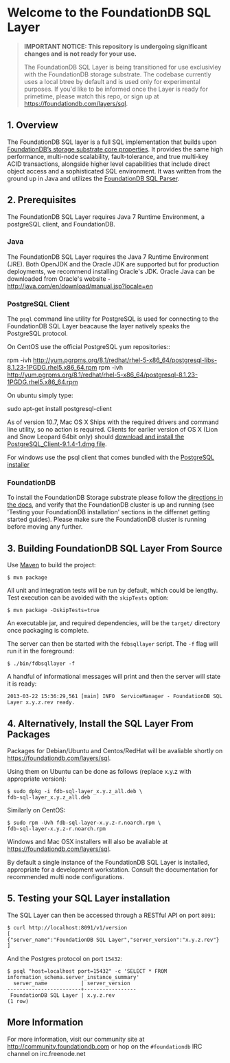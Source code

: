 # Welcome to the FoundationDB SQL Layer #

> **IMPORTANT NOTICE: This repository is undergoing significant changes and is not ready for your use.**
>	
> The FoundationDB SQL Layer is being transitioned for use exclusivley with the FoundationDB storage substrate. The codebase currently uses a local btree by default and is used only for experimental purposes. If you'd like to be informed once the Layer is ready for primetime, please watch this repo, or sign up at https://foundationdb.com/layers/sql.

## 1. Overview ##

The FoundationDB SQL layer is a full SQL implementation that builds upon [FoundationDB’s storage substrate core properties](https://foundationdb.com/features). It provides the same high performance, multi-node scalability, fault-tolerance, and true multi-key ACID transactions, alongside higher level capabilities that include direct object access and a sophisticated SQL environment. It was written from the ground up in Java and utilizes the [FoundationDB SQL Parser](https://github.com/FoundationDB/sql-parser).

## 2. Prerequisites ##

The FoundationDB SQL Layer requires Java 7 Runtime Environment, a postgreSQL client, and FoundationDB.

### Java ###

The FoundationDB SQL Layer requires the Java 7 Runtime Environment (JRE). Both OpenJDK and the Oracle JDK are supported but for production deployments, we recommend installing Oracle's JDK. Oracle Java can be downloaded from Oracle's website - http://java.com/en/download/manual.jsp?locale=en

### PostgreSQL Client ###

The `psql` command line utility for PostgreSQL is used for connecting 
to the FoundationDB SQL Layer beacause the layer natively speaks the PostgreSQL protocol. 

On CentOS use the official PostgreSQL yum repositories::

  rpm -ivh http://yum.pgrpms.org/8.1/redhat/rhel-5-x86_64/postgresql-libs-8.1.23-1PGDG.rhel5.x86_64.rpm
  rpm -ivh http://yum.pgrpms.org/8.1/redhat/rhel-5-x86_64/postgresql-8.1.23-1PGDG.rhel5.x86_64.rpm

On ubuntu simply type: 

  sudo apt-get install postgresql-client
  
As of version 10.7, Mac OS X Ships with the required drivers and command line utility, so no action is required. Clients for earlier version of OS X (Lion and Snow Leopard 64bit only) should [download and install the PostgreSQL_Client-9.1.4-1.dmg file](http://www.kyngchaos.com/files/software/postgresql/PostgreSQL_Client-9.1.4-1.dmg).
  
For windows use the psql client that comes bundled with the [PostgreSQL installer](http://www.postgresql.org)

### FoundationDB ###

To install the FoundationDB Storage substrate please follow the [directions in the docs](https://foundationdb.com/documentation/getting-started.html), and verify that the FoundationDB cluster is up and running (see 'Testing your FoundationDB installation' sections in the differnet getting started guides). Please make sure the FoundationDB cluster is running before moving any further.

## 3. Building FoundationDB SQL Layer From Source ##

Use [Maven](http://maven.apache.org) to build the project:

    $ mvn package

All unit and integration tests will be run by default, which could be lengthy. Test execution can be avoided with the `skipTests` option:

    $ mvn package -DskipTests=true

An executable jar, and required dependencies, will be the `target/` directory once packaging is complete.

The server can then be started with the `fdbsqllayer` script. The `-f` flag will run it in the foreground:

    $ ./bin/fdbsqllayer -f

A handful of informational messages will print and then the server will state it is ready:

    2013-03-22 15:36:29,561 [main] INFO  ServiceManager - FoundationDB SQL Layer x.y.z.rev ready.

## 4. Alternatively, Install the SQL Layer From Packages ##

Packages for Debian/Ubuntu and Centos/RedHat will be avaliable shortly on https://foundationdb.com/layers/sql.

Using them on Ubuntu can be done as follows (replace x.y.z with appropriate version):
    
    $ sudo dpkg -i fdb-sql-layer_x.y.z_all.deb \ 
	fdb-sql-layer_x.y.z_all.deb

Similarly on CentOS:
    
    $ sudo rpm -Uvh fdb-sql-layer-x.y.z-r.noarch.rpm \
    fdb-sql-layer-x.y.z-r.noarch.rpm

Windows and Mac OSX installers will also be avaliable at https://foundationdb.com/layers/sql.

By default a single instance of the FoundationDB SQL Layer is installed, appropriate for a development workstation. Consult the documentation for recommended multi node configurations.

## 5. Testing your SQL Layer installation ##

The SQL Layer can then be accessed through a RESTful API on port `8091`:

    $ curl http://localhost:8091/v1/version
    [
    {"server_name":"FoundationDB SQL Layer","server_version":"x.y.z.rev"}
    ]
    
And the Postgres protocol on port `15432`:
	
    $ psql "host=localhost port=15432" -c 'SELECT * FROM information_schema.server_instance_summary'
      server_name           | server_version
    ------------------------+-----------------
     FoundationDB SQL Layer | x.y.z.rev
    (1 row)

## More Information ##
For more information, visit our community site at http://community.foundationdb.com or hop on the `#foundationdb` IRC channel on irc.freenode.net
